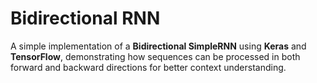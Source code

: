 # Bidirectional RNN

A simple implementation of a **Bidirectional SimpleRNN** using **Keras** and **TensorFlow**, demonstrating how sequences can be processed in both forward and backward directions for better context understanding.
